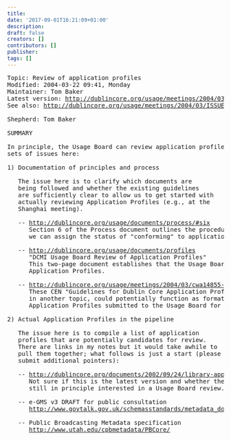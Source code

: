 ```yaml
---
title: 
date: '2017-09-01T16:21:09+01:00'
description: 
draft: false
creators: []
contributors: []
publisher: 
tags: []
---
```


<pre>
Topic: Review of application profiles
Modified: 2004-03-22 09:41, Monday
Maintainer: Tom Baker
Latest version: <a href="/usage/meetings/2004/03/ISSUES/profiles/">http://dublincore.org/usage/meetings/2004/03/ISSUES/profiles/</a>
See also: <a href="/usage/meetings/2004/03/ISSUES/">http://dublincore.org/usage/meetings/2004/03/ISSUES/</a>

Shepherd: Tom Baker

SUMMARY

In principle, the Usage Board can review application profiles. There are two 
sets of issues here:

1) Documentation of principles and process

   The issue here is to clarify which documents are
   being followed and whether the existing guidelines
   are sufficiently clear to allow us to get started with
   actually reviewing Application Profiles (e.g., at the
   Shanghai meeting).

   -- <a href="/usage/documents/process/#six">http://dublincore.org/usage/documents/process/#six</a>
      Section 6 of the Process document outlines the procedures by which
      we can assign the status of "conforming" to application profiles.

   -- <a href="/usage/documents/profiles">http://dublincore.org/usage/documents/profiles</a>
      "DCMI Usage Board Review of Application Profiles"
      This two-page document establishes that the Usage Board can review
      Application Profiles.

   -- <a href="/usage/meetings/2004/03/cwa14855-20040210.pdf">http://dublincore.org/usage/meetings/2004/03/cwa14855-20040210.pdf</a>
      These CEN "Guidelines for Dublin Core Application Profiles", discussed 
      in another topic, could potentially function as format guidelines for
      Application Profiles submitted to the Usage Board for review.

2) Actual Application Profiles in the pipeline

   The issue here is to compile a list of application
   profiles that are potentially candidates for review.
   There are links in my notes but it would take awhile to
   pull them together; what follows is just a start (please
   submit additional pointers):

   -- <a href="/documents/2002/09/24/library-application-profile/">http://dublincore.org/documents/2002/09/24/library-application-profile/</a>
      Not sure if this is the latest version and whether the Working Group is
      still in principle interested in a Usage Board review.

   -- e-GMS v3 DRAFT for public consultation
      <a href="http://www.govtalk.gov.uk/schemasstandards/metadata_document.asp?docnum=840">http://www.govtalk.gov.uk/schemasstandards/metadata_document.asp?docnum=840</a>

   -- Public Broadcasting Metadata specification
      <a href="http://www.utah.edu/cpbmetadata/PBCore/">http://www.utah.edu/cpbmetadata/PBCore/</a>

</pre>

